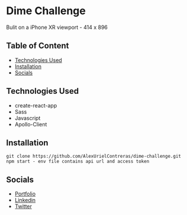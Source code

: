 # Dime Challenge

Bulit on a iPhone XR viewport - 414 x 896

## Table of Content
 - [Technologies Used](#technologies-used)
 - [Installation](#installation)
 - [Socials](#socials)

## Technologies Used
 - create-react-app
 - Sass
 - Javascript
 - Apollo-Client

## Installation 
```
git clone https://github.com/AlexUrielContreras/dime-challenge.git
npm start - env file contains api url and access token
```


## Socials
- <a href='https://alexurielcontreras.github.io/alex-website/'> Portfolio</a>
- <a href='https://www.linkedin.com/in/alex-contreras-/'> Linkedin</a>
- <a href='https://twitter.com/AUC829'> Twitter </a>